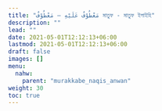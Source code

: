 ```yaml
---
title: "مَعْطُوْفٌ عَلَيْهِ – مَعْطُوْفٌ মাতুফ - মাতুফ ইলাইহি"
description: ""
lead: ""
date: 2021-05-01T12:12:13+06:00
lastmod: 2021-05-01T12:12:13+06:00
draft: false
images: []
menu: 
  nahw:
    parent: "murakkabe_naqis_anwan"
weight: 30
toc: true
---
```



